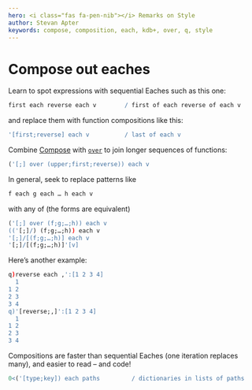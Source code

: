 ```yaml
---
hero: <i class="fas fa-pen-nib"></i> Remarks on Style
author: Stevan Apter
keywords: compose, composition, each, kdb+, over, q, style
---
```


# Compose out eaches




Learn to spot expressions with sequential Eaches such as this one:

```q
first each reverse each v        / first of each reverse of each v
```

and replace them with function compositions like this:

```q
'[first;reverse] each v          / last of each v
```

Combine [Compose](/ref/compose) with [`over`](/ref/accumulators) to join longer sequences of functions:

```q
('[;] over (upper;first;reverse)) each v
```

In general, seek to replace patterns like 

```q
f each g each … h each v
```

with any of (the forms are equivalent)

```q
('[;] over (f;g;…;h)) each v
(('[;]/) (f;g;…;h)) each v
'[;]/[(f;g;…;h)] each v
'[;]/[(f;g;…;h)]'[v]
```

Here’s another example:

```q
q)reverse each ,':[1 2 3 4]
  1
1 2
2 3
3 4
q)'[reverse;,]':[1 2 3 4]
  1
1 2
2 3
3 4
```

Compositions are faster than sequential Eaches (one iteration replaces many), and easier to read – and code!

```q
0<('[type;key]) each paths         / dictionaries in lists of paths
```

